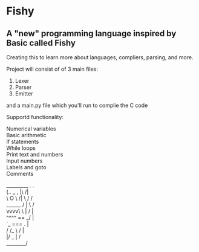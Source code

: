 # Fishy
## A "new" programming language inspired by Basic called Fishy

Creating this to learn more about languages, compliers, parsing, and more.

Project will consist of of 3 main files:
1. Lexer
2. Parser
3. Emitter

and a main.py file which you'll run to complie the C code

Supportd functionality:

  Numerical variables <br />
  Basic arithmetic <br />
  If statements <br />
  While loops <br />
  Print text and numbers <br />
  Input numbers <br />
  Labels and goto <br />
  Comments <br />

   _________         .    .<br />
(..       \_    ,  |\  /|<br />
 \       O  \  /|  \ \/ /<br />
  \______    \/ |   \  / <br />
     vvvv\    \ |   /  |<br />
     \^^^^  ==   \_/   |<br />
      `\_   ===    \.  |<br />
      / /\_   \ /      |<br />
      |/   \_  \|      /<br />
             \________/<br />
